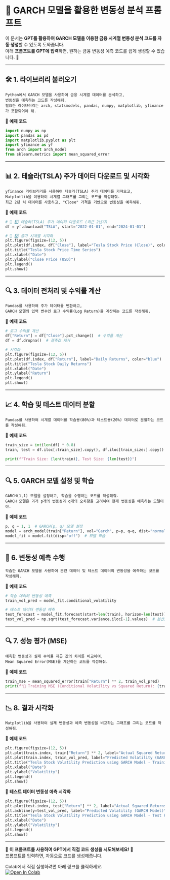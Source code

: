 # 📌 **GARCH 모델을 활용한 변동성 분석 프롬프트**  

이 문서는 **GPT를 활용하여 GARCH 모델을 이용한 금융 시계열 변동성 분석 코드를 자동 생성**할 수 있도록 도와줍니다.  
아래 **프롬프트를 GPT에 입력**하면, 원하는 금융 변동성 예측 코드를 쉽게 생성할 수 있습니다. 🚀  

---

## 🛠️ **1. 라이브러리 불러오기**  
```plaintext
Python에서 GARCH 모델을 사용하여 금융 시계열 데이터를 분석하고,  
변동성을 예측하는 코드를 작성해줘.  
필요한 라이브러리는 arch, statsmodels, pandas, numpy, matplotlib, yfinance가 포함되어야 해.
```

📌 **예제 코드**  
```python
import numpy as np
import pandas as pd
import matplotlib.pyplot as plt
import yfinance as yf
from arch import arch_model
from sklearn.metrics import mean_squared_error
```

---

## 📊 **2. 테슬라(TSLA) 주가 데이터 다운로드 및 시각화**  
```plaintext
yfinance 라이브러리를 사용하여 테슬라(TSLA) 주가 데이터를 가져오고,  
Matplotlib을 이용하여 시계열 그래프를 그리는 코드를 작성해줘.  
최근 2년 치 데이터를 사용하고, "Close" 가격을 기반으로 변동성을 예측해줘.
```

📌 **예제 코드**  
```python
# 📌 1️⃣ 테슬라(TSLA) 주가 데이터 다운로드 (최근 2년치)
df = yf.download("TSLA", start="2022-01-01", end="2024-01-01")

# 📌 2️⃣ 종가 시계열 시각화
plt.figure(figsize=(12, 5))
plt.plot(df.index, df["Close"], label="Tesla Stock Price (Close)", color="black")
plt.title("Tesla Stock Price Time Series")
plt.xlabel("Date")
plt.ylabel("Close Price (USD)")
plt.legend()
plt.show()
```

---

## 🔍 **3. 데이터 전처리 및 수익률 계산**  
```plaintext
Pandas를 사용하여 주가 데이터를 변환하고,  
GARCH 모델의 입력 변수인 로그 수익률(Log Return)을 계산하는 코드를 작성해줘.
```

📌 **예제 코드**  
```python
# 로그 수익률 계산
df["Return"] = df["Close"].pct_change()  # 수익률 계산
df = df.dropna()  # 결측값 제거

# 시각화
plt.figure(figsize=(12, 5))
plt.plot(df.index, df["Return"], label="Daily Returns", color="blue")
plt.title("Tesla Stock Daily Returns")
plt.xlabel("Date")
plt.ylabel("Return")
plt.legend()
plt.show()
```

---

## 📈 **4. 학습 및 테스트 데이터 분할**  
```plaintext
Pandas를 사용하여 시계열 데이터를 학습용(80%)과 테스트용(20%) 데이터로 분할하는 코드를 작성해줘.
```

📌 **예제 코드**  
```python
train_size = int(len(df) * 0.8)
train, test = df.iloc[:train_size].copy(), df.iloc[train_size:].copy()

print(f"Train Size: {len(train)}, Test Size: {len(test)}")
```

---

## 🔍 **5. GARCH 모델 설정 및 학습**  
```plaintext
GARCH(1,1) 모델을 설정하고, 학습을 수행하는 코드를 작성해줘.  
GARCH 모델은 과거 p개의 변동성과 q개의 오차항을 고려하여 현재 변동성을 예측하는 모델이야.  
```

📌 **예제 코드**  
```python
p, q = 1, 1  # GARCH(p, q) 모델 설정
model = arch_model(train["Return"], vol="Garch", p=p, q=q, dist="normal")  # GARCH 모델 생성
model_fit = model.fit(disp="off")  # 모델 학습
```

---

## 🚀 **6. 변동성 예측 수행**  
```plaintext
학습한 GARCH 모델을 사용하여 훈련 데이터 및 테스트 데이터의 변동성을 예측하는 코드를 작성해줘.
```

📌 **예제 코드**  
```python
# 학습 데이터 변동성 예측
train_vol_pred = model_fit.conditional_volatility  

# 테스트 데이터 변동성 예측
test_forecast = model_fit.forecast(start=len(train), horizon=len(test))
test_vol_pred = np.sqrt(test_forecast.variance.iloc[-1].values)  # 분산값을 표준편차(변동성)로 변환
```

---

## 🔍 **7. 성능 평가 (MSE)**  
```plaintext
예측한 변동성과 실제 수익률 제곱 값의 차이를 비교하여,  
Mean Squared Error(MSE)를 계산하는 코드를 작성해줘.
```

📌 **예제 코드**  
```python
train_mse = mean_squared_error(train["Return"] ** 2, train_vol_pred)
print(f"📌 Training MSE (Conditional Volatility vs Squared Return): {train_mse:.6f}")
```

---

## 📉 **8. 결과 시각화**  
```plaintext
Matplotlib을 사용하여 실제 변동성과 예측 변동성을 비교하는 그래프를 그리는 코드를 작성해줘.
```

📌 **예제 코드**  
```python
plt.figure(figsize=(12, 5))
plt.plot(train.index, train["Return"] ** 2, label="Actual Squared Returns", color="black")
plt.plot(train.index, train_vol_pred, label="Predicted Volatility (GARCH Model)", linestyle="--", color="red")
plt.title("Tesla Stock Volatility Prediction using GARCH Model - Training Phase")
plt.xlabel("Date")
plt.ylabel("Volatility")
plt.legend()
plt.show()
```

📌 **테스트 데이터 변동성 예측 시각화**  
```python
plt.figure(figsize=(12, 5))
plt.plot(test.index, test["Return"] ** 2, label="Actual Squared Returns", color="black")
plt.axhline(y=test_vol_pred, label="Predicted Volatility (GARCH Model)", linestyle="--", color="red")
plt.title("Tesla Stock Volatility Prediction using GARCH Model - Test Phase")
plt.xlabel("Date")
plt.ylabel("Volatility")
plt.legend()
plt.show()
```

---

📌 **이 프롬프트를 사용하여 GPT에서 직접 코드 생성을 시도해보세요! 🚀**  
프롬프트를 입력하면, 자동으로 코드를 생성해줍니다.  

Colab에서 직접 실행하려면 아래 링크를 클릭하세요.  
[![Open In Colab](https://colab.research.google.com/assets/colab-badge.svg)](https://colab.research.google.com/github/nhjung-phd/TimeSeriesAnalysis/blob/main/notebooks/09_GARCH_volatility.ipynb)

